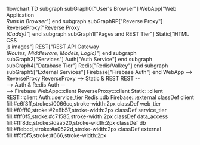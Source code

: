 
flowchart TD
 subgraph subGraph0["User's Browser"]
        WebApp["Web Application<br><em>Runs in Browser</em>"]
  end
 subgraph subGraphRP["Reverse Proxy"]
        ReverseProxy["Reverse Proxy<br><em>(Caddy)</em>"]
  end
 subgraph subGraph1["Pages and REST Tier"]
        Static["HTML CSS<br>js images"]
        REST["REST API Gateway<br><em>(Routes, Middleware, Models, Logic)</em>"]
  end
 subgraph subGraph2["Services"]
        Auth["Auth Service"]
  end
 subgraph subGraph4["Database Tier"]
        Redis["Redis/Valkey"]
  end
 subgraph subGraph5["External Services"]
        Firebase["Firebase Auth"]
  end
    WebApp --> ReverseProxy
    ReverseProxy --> Static & REST
    REST -- <br> --> Auth & Redis
    Auth -- <br> --> Firebase
     WebApp:::client
     ReverseProxy:::client
     Static:::client
     REST:::client
     Auth:::service_tier
     Redis:::db
     Firebase:::external
    classDef client fill:#e6f3ff,stroke:#0066cc,stroke-width:2px
    classDef web_tier fill:#f0fff0,stroke:#2e8b57,stroke-width:2px
    classDef service_tier fill:#fff0f5,stroke:#c71585,stroke-width:2px
    classDef data_access fill:#fff8dc,stroke:#daa520,stroke-width:2px
    classDef db fill:#ffebcd,stroke:#a0522d,stroke-width:2px
    classDef external fill:#f5f5f5,stroke:#666,stroke-width:2px

